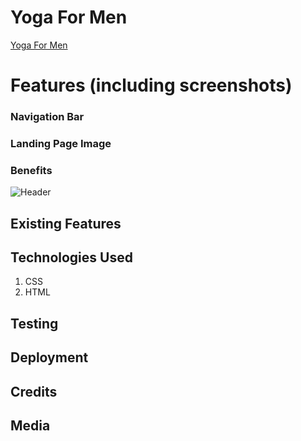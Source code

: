 # Yoga For Men

[Yoga For Men](https://alanpaterson82.github.io/project1/)

# Features (including screenshots)
### Navigation Bar
### Landing Page Image
### Benefits

![Header]()

## Existing Features

## Technologies Used

1. CSS
2. HTML

## Testing

## Deployment

## Credits

## Media


